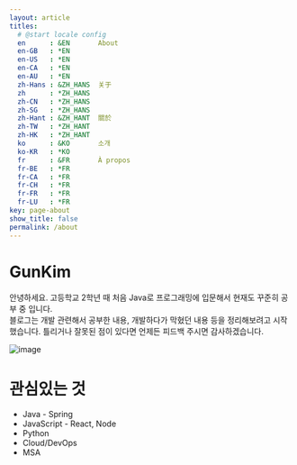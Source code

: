 ```yaml
---
layout: article
titles:
  # @start locale config
  en      : &EN       About
  en-GB   : *EN
  en-US   : *EN
  en-CA   : *EN
  en-AU   : *EN
  zh-Hans : &ZH_HANS  关于
  zh      : *ZH_HANS
  zh-CN   : *ZH_HANS
  zh-SG   : *ZH_HANS
  zh-Hant : &ZH_HANT  關於
  zh-TW   : *ZH_HANT
  zh-HK   : *ZH_HANT
  ko      : &KO       소개
  ko-KR   : *KO
  fr      : &FR       À propos
  fr-BE   : *FR
  fr-CA   : *FR
  fr-CH   : *FR
  fr-FR   : *FR
  fr-LU   : *FR
key: page-about
show_title: false
permalink: /about
---
```

# GunKim
안녕하세요. 고등학교 2학년 때 처음 Java로 프로그래밍에 입문해서 현재도 꾸준히 공부 중 입니다.  
블로그는 개발 관련해서 공부한 내용, 개발하다가 막혔던 내용 등을 정리해보려고 시작했습니다. 틀리거나 잘못된 점이 있다면 언제든 피드백 주시면 감사하겠습니다.

![image](https://user-images.githubusercontent.com/45007556/103434301-cfa23a00-4c42-11eb-9fb1-2c3e59d4c438.png)

# 관심있는 것
- Java - Spring
- JavaScript - React, Node
- Python
- Cloud/DevOps
- MSA